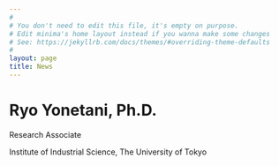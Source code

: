 ```yaml
---
#
# You don't need to edit this file, it's empty on purpose.
# Edit minima's home layout instead if you wanna make some changes
# See: https://jekyllrb.com/docs/themes/#overriding-theme-defaults
#
layout: page
title: News
---
```


# Ryo Yonetani, Ph.D.

Research Associate

Institute of Industrial Science, The University of Tokyo
